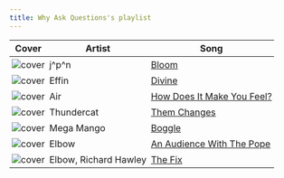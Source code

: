 ```yaml
---
title: Why Ask Questions's playlist
---
```


<style>
tbody td {
    text-justify: none;
    vertical-align: middle;
    padding: 0.25rem;
}
tbody td img {
    max-width: 100px;
    display: block;
    margin: 0;
}
</style>

Cover | Artist | Song
---|---|---
![cover](https://i.scdn.co/image/ab67616d0000b273d4bab7a139e8da491ffcd96f) | j^p^n | [Bloom](https://open.spotify.com/track/26kPTDeIh5pTcyMuD6IonN)
![cover](https://i.scdn.co/image/ab67616d0000b273b6892c052e445bf8c3f66f0b) | Effin | [Divine](https://open.spotify.com/track/4YssZJDemgkA1Tty80kDXK)
![cover](https://i.scdn.co/image/ab67616d0000b2735c2d2f43471655dbbf3d6284) | Air | [How Does It Make You Feel?](https://open.spotify.com/track/4IoqGTH2D6zMrGzg9gW0DL)
![cover](https://i.scdn.co/image/ab67616d0000b27385c5e6c686ced3e43bae2748) | Thundercat | [Them Changes](https://open.spotify.com/track/7CH99b2i1TXS5P8UUyWtnM)
![cover](https://i.scdn.co/image/ab67616d0000b273051072e090d3d4feec298ecf) | Mega Mango | [Boggle](https://open.spotify.com/track/6FEisGZPcJyGwSpuhH1fMx)
![cover](https://i.scdn.co/image/ab67616d0000b2739b9c531e28decf2f4cd96363) | Elbow | [An Audience With The Pope](https://open.spotify.com/track/7mCsKCop7FbyTGls4hwsj1)
![cover](https://i.scdn.co/image/ab67616d0000b2739b9c531e28decf2f4cd96363) | Elbow, Richard Hawley | [The Fix](https://open.spotify.com/track/5eYi0QL0Zn9jWptJ9QMM7r)
